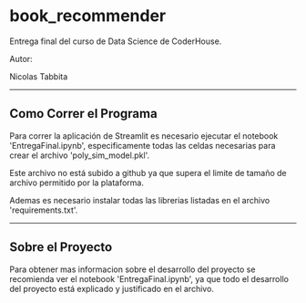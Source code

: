 # book_recommender

Entrega final del curso de Data Science de CoderHouse.

Autor: 

  Nicolas Tabbita
  
---

## Como Correr el Programa

Para correr la aplicación de Streamlit es necesario ejecutar el notebook 'EntregaFinal.ipynb',
especificamente todas las celdas necesarias para crear el archivo 'poly_sim_model.pkl'.

Este archivo no está subido a github ya que supera el limite de tamaño de archivo permitido por la plataforma.

Ademas es necesario instalar todas las librerias listadas en el archivo 'requirements.txt'.

---

## Sobre el Proyecto

Para obtener mas informacion sobre el desarrollo del proyecto se recomienda ver el notebook 'EntregaFinal.ipynb',
ya que todo el desarrollo del proyecto está explicado y justificado en el archivo.
